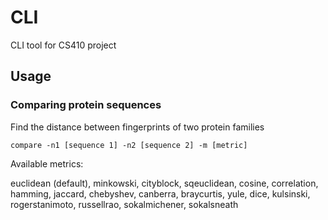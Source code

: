 # CLI
CLI tool for CS410 project

## Usage

### Comparing protein sequences

Find the distance between fingerprints of two protein families

    compare -n1 [sequence 1] -n2 [sequence 2] -m [metric]

Available metrics:

euclidean (default), minkowski, cityblock, sqeuclidean, cosine, correlation, hamming, jaccard, chebyshev, canberra, braycurtis, yule, dice, kulsinski, rogerstanimoto, russellrao, sokalmichener, sokalsneath